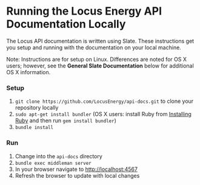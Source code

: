 Running the Locus Energy API Documentation Locally
==================================================

The Locus API documentation is written using Slate.  These instructions get you setup and running with the documentation on your local machine.

Note: Instructions are for setup on Linux.  Differences are noted for OS X users; however, see the **General Slate Documentation** below for additional OS X information.

### Setup
1. `git clone https://github.com/LocusEnergy/api-docs.git` to clone your repository locally
2. `sudo apt-get install bundler` (OS X users: install Ruby from [Installing Ruby](https://www.ruby-lang.org/en/documentation/installation) and then run `gem install bundler`)
3. `bundle install`

### Run
1. Change into the `api-docs` directory
2. `bundle exec middleman server`
3. In your browser navigate to [http://localhost:4567](http://localhost:4567)
4. Refresh the browser to update with local changes
